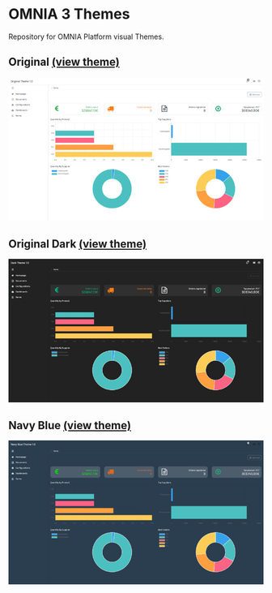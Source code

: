 # OMNIA 3 Themes

Repository for OMNIA Platform visual Themes.



## Original [(view theme)](../themes/Dark)

![OMNIA Original Theme Preview](../themes/imgs/OMNIA-Theme-Home-github-preview.jpg)

## Original Dark [(view theme)](../themes/Dark)

![OMNIA Original Dark Theme Preview](../themes/imgs/Dark-Theme-Home-github-preview.jpg)

## Navy Blue [(view theme)](../themes/NavyBlue)

![OMNIA Navy Blue Theme Preview](../themes/imgs/NavyBlue-Theme-Home-github-preview.jpg)